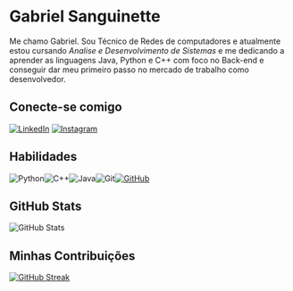 # Gabriel Sanguinette
Me chamo Gabriel. Sou Técnico de Redes de computadores e atualmente estou cursando *Analise e Desenvolvimento de Sistemas* e me dedicando a aprender as linguagens Java, Python e C++ com foco no Back-end e conseguir dar meu primeiro passo no mercado de trabalho como desenvolvedor.
## Conecte-se comigo
[![LinkedIn](https://img.shields.io/badge/LinkedIn-0077B5?style=for-the-badge&logo=linkedin&logoColor=white)](https://www.linkedin.com/in/gabriel-sanguinette-7306ba18b/)
[![Instagram](https://img.shields.io/badge/-Instagram-%23E4405F?style=for-the-badge&logo=instagram&logoColor=white)](https://www.instagram.com/gabriel.sanguinette/)
## Habilidades
![Python](https://img.shields.io/badge/python-3670A0?style=for-the-badge&logo=python&logoColor=ffdd54)![C++](https://img.shields.io/badge/C%2B%2B-00599C?style=for-the-badge&logo=c%2B%2B&logoColor=white)![Java](https://img.shields.io/badge/java-%23ED8B00.svg?style=for-the-badge&logo=openjdk&logoColor=white)![Git](https://img.shields.io/badge/GIT-E44C30?style=for-the-badge&logo=git&logoColor=white)[![GitHub](https://img.shields.io/badge/GitHub-100000?style=for-the-badge&logo=github&logoColor=white)](https://github.com/werrttt)
## GitHub Stats
![GitHub Stats](https://github-readme-stats.vercel.app/api?username=werrttt&theme=transparent&bg_color=000&border_color=30A3DC&show_icons=true&icon_color=30A3DC&title_color=E94D5F&text_color=BBB)

## Minhas Contribuições
[![GitHub Streak](https://streak-stats.demolab.com/?user=werrttt&theme=bear&background=000&border=30A3DC&dates=FFF)](https://git.io/streak-stats)
